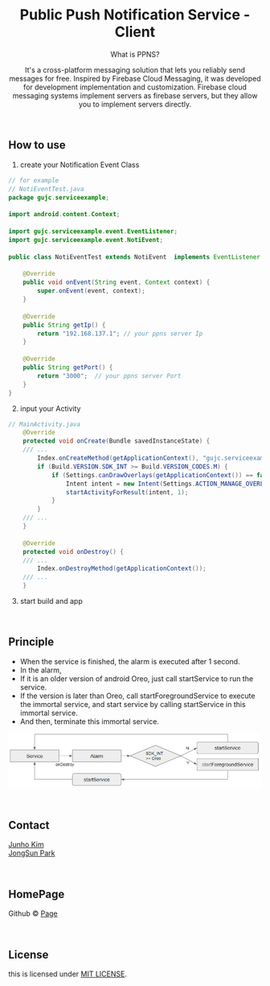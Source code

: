 # <div align="center"> Public Push Notification Service - Client </div>

<div align="center">

What is PPNS?

It's a cross-platform messaging solution that lets you reliably send messages for free. Inspired by Firebase Cloud Messaging, it was developed for development implementation and customization. Firebase cloud messaging systems implement servers as firebase servers, but they allow you to implement servers directly.

</div>

<br>

## How to use

1. create your Notification Event Class

```java
// for example
// NotiEventTest.java
package gujc.serviceexample;

import android.content.Context;

import gujc.serviceexample.event.EventListener;
import gujc.serviceexample.event.NotiEvent;

public class NotiEventTest extends NotiEvent  implements EventListener {

    @Override
    public void onEvent(String event, Context context) {
        super.onEvent(event, context);
    }

    @Override
    public String getIp() {
        return "192.168.137.1"; // your ppns server Ip
    }

    @Override
    public String getPort() {
        return "3000";  // your ppns server Port
    }
}
```

2. input your Activity

```java
// MainActivity.java
    @Override
    protected void onCreate(Bundle savedInstanceState) {
    /// ... 
        Index.onCreateMethod(getApplicationContext(), "gujc.serviceexample.NotiEventTest","1234567890"); // put your Notification Event Class and server auth code
        if (Build.VERSION.SDK_INT >= Build.VERSION_CODES.M) {
            if (Settings.canDrawOverlays(getApplicationContext()) == false) {
                Intent intent = new Intent(Settings.ACTION_MANAGE_OVERLAY_PERMISSION, Uri.parse("package:" + getPackageName()));
                startActivityForResult(intent, 1);
            }
        }
    /// ... 
    }
    
    @Override
    protected void onDestroy() {
    /// ...
        Index.onDestroyMethod(getApplicationContext());
    /// ... 
    }
```

3. start build and app

<br>

## Principle 
- When the service is finished, the alarm is executed after 1 second.
- In the alarm,
- If it is an older version of android Oreo, just call startService to run the service.
- If the version is later than Oreo, call startForegroundService to execute the immortal service, and start service by calling startService in this immortal service.
- And then, terminate this immortal service.

![image](./image.png)

<br>

## Contact

[Junho Kim](libtv@naver.com) <br>
[JongSun Park](ahrl1994@gmail.com)

<br>

## HomePage

Github © [Page](https://github.com/A-big-fish-in-a-small-pond/)

<br>

## License

this is licensed under [MIT LICENSE](https://github.com/A-big-fish-in-a-small-pond/asterisk-visible-ars).
